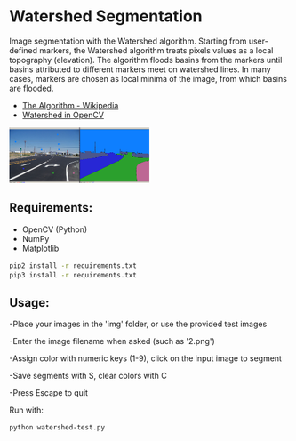 # Watershed Segmentation
Image segmentation with the Watershed algorithm. Starting from user-defined markers, the Watershed algorithm treats pixels values as a local topography (elevation). The algorithm floods basins from the markers until basins attributed to different markers meet on watershed lines. In many cases, markers are chosen as local minima of the image, from which basins are flooded.

* [The Algorithm - Wikipedia](https://en.wikipedia.org/wiki/Watershed_(image_processing))
* [Watershed in OpenCV](https://docs.opencv.org/master/d3/db4/tutorial_py_watershed.html)

<img src='preview.jpg' width=50% height=50%/>

## Requirements:

* OpenCV (Python)
* NumPy
* Matplotlib

```bash
pip2 install -r requirements.txt
pip3 install -r requirements.txt
```

## Usage:

-Place your images in the 'img' folder, or use the provided test images

-Enter the image filename when asked (such as '2.png')

-Assign color with numeric keys (1-9), click on the input image to segment

-Save segments with S, clear colors with C

-Press Escape to quit

Run with:

```bash
python watershed-test.py
````
